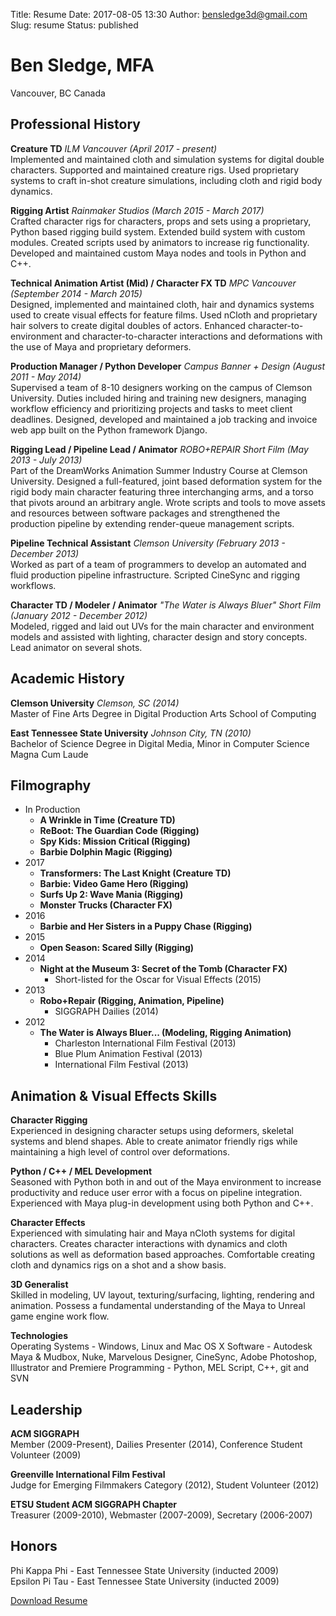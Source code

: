 Title: Resume
Date: 2017-08-05 13:30
Author: bensledge3d@gmail.com
Slug: resume
Status: published

Ben Sledge, MFA
===============

Vancouver, BC Canada

Professional History
--------------------

**Creature TD**
_ILM Vancouver (April 2017 - present)_<br />
Implemented and maintained cloth and simulation systems for digital double
characters. Supported and maintained creature rigs. Used proprietary systems to
craft in-shot creature simulations, including cloth and rigid body dynamics.

**Rigging Artist**
_Rainmaker Studios (March 2015 - March 2017)_<br />
Crafted character rigs for characters, props and sets using a
proprietary, Python based rigging build system. Extended build system
with custom modules. Created scripts used by animators to increase rig
functionality. Developed and maintained custom Maya nodes  and tools in Python and C++.

**Technical Animation Artist (Mid) / Character FX TD**
_MPC Vancouver (September 2014 - March 2015)_<br />
Designed, implemented and maintained cloth, hair and dynamics systems
used to create visual effects for feature films. Used nCloth and proprietary
hair solvers to create digital doubles of actors. Enhanced
character-to-environment and character-to-character interactions and
deformations with the use of Maya and proprietary deformers.

**Production Manager / Python Developer**
_Campus Banner + Design (August 2011 - May 2014)_<br />
Supervised a team of 8-10 designers working on the campus of Clemson
University. Duties included hiring and training new designers, managing
workflow efficiency and prioritizing projects and tasks to meet client
deadlines. Designed, developed and maintained a job tracking and invoice
web app built on the Python framework Django.

**Rigging Lead / Pipeline Lead / Animator**
_ROBO+REPAIR Short Film (May 2013 - July 2013)_<br />
Part of the DreamWorks Animation Summer Industry Course at Clemson
University.
Designed a full-featured, joint based deformation system for the rigid
body main character featuring three interchanging arms, and a torso that
pivots around an arbitrary angle. Wrote scripts and tools to move assets
and resources between software packages and strengthened the production
pipeline by extending render-queue management scripts.

**Pipeline Technical Assistant**
_Clemson University (February 2013 - December 2013)_<br />
Worked as part of a team of programmers to develop an automated and
fluid production pipeline infrastructure. Scripted CineSync and rigging
workflows.

**Character TD / Modeler / Animator**
_"The Water is Always Bluer" Short Film (January 2012 - December 2012)_<br />
Modeled, rigged and laid out UVs for the main character and environment
models and assisted with lighting, character design and story concepts.
Lead animator on several shots.

Academic History
----------------

**Clemson University**
_Clemson, SC (2014)_<br />
Master of Fine Arts Degree in Digital Production Arts
School of Computing

**East Tennessee State University**
_Johnson City, TN (2010)_<br />
Bachelor of Science Degree in Digital Media, Minor in Computer Science
Magna Cum Laude

Filmography
-----------
+ In Production
    - **A Wrinkle in Time (Creature TD)**
    - **ReBoot: The Guardian Code (Rigging)**
    - **Spy Kids: Mission Critical (Rigging)**
    - **Barbie Dolphin Magic (Rigging)**
+ 2017
    - **Transformers: The Last Knight (Creature TD)**
    - **Barbie: Video Game Hero (Rigging)**
    - **Surfs Up 2: Wave Mania (Rigging)**
    - **Monster Trucks (Character FX)**
+ 2016
    - **Barbie and Her Sisters in a Puppy Chase (Rigging)**
+ 2015
    - **Open Season: Scared Silly (Rigging)**
+ 2014
    - **Night at the Museum 3: Secret of the Tomb (Character FX)**
        - Short-listed for the Oscar for Visual Effects (2015)
+ 2013
    - **Robo+Repair (Rigging, Animation, Pipeline)**
        - SIGGRAPH Dailies (2014)
+ 2012
    - **The Water is Always Bluer... (Modeling, Rigging Animation)**
        - Charleston International Film Festival (2013)
        - Blue Plum Animation Festival (2013)
        - International Film Festival (2013)


Animation & Visual Effects Skills
---------------------------------

**Character Rigging**<br />
Experienced in designing character setups using deformers, skeletal
systems and blend shapes. Able to create animator friendly rigs while
maintaining a high level of control over deformations.

**Python / C++ / MEL Development**<br />
Seasoned with Python both in and out of the Maya environment to
increase productivity and reduce user error with a focus on pipeline
integration. Experienced with Maya plug-in development using both Python and C++.

**Character Effects**<br />
Experienced with simulating hair and Maya nCloth systems for digital
characters. Creates character interactions with dynamics and cloth
solutions as well as deformation based approaches. Comfortable creating
cloth and dynamics rigs on a shot and a show basis.

**3D Generalist**<br />
Skilled in modeling, UV layout, texturing/surfacing, lighting,
rendering and animation. Possess a fundamental understanding of the
Maya to Unreal game engine work flow.

**Technologies**<br />
Operating Systems - Windows, Linux and Mac OS X
Software - Autodesk Maya & Mudbox, Nuke, Marvelous Designer, CineSync,
Adobe Photoshop, Illustrator and Premiere
Programming - Python, MEL Script, C++, git and SVN

Leadership
----------

**ACM SIGGRAPH**<br />
Member (2009-Present), Dailies Presenter (2014), Conference Student Volunteer (2009)

**Greenville International Film Festival**<br />
Judge for Emerging Filmmakers Category (2012), Student Volunteer (2012)

**ETSU Student ACM SIGGRAPH Chapter**<br />
Treasurer (2009-2010), Webmaster (2007-2009), Secretary (2006-2007)

Honors
------

Phi Kappa Phi - East Tennessee State University (inducted 2009)<br />
Epsilon Pi Tau - East Tennessee State University (inducted 2009)

[Download Resume]({filename}/pdfs/sledge-resume.pdf)
